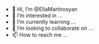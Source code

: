 - 👋 Hi, I’m @EllaMartirosyan
- 👀 I’m interested in ...
- 🌱 I’m currently learning ...
- 💞️ I’m looking to collaborate on ...
- 📫 How to reach me ...

<!---
EllaMartirosyan/EllaMartirosyan is a ✨ special ✨ repository because its `README.md` (this file) appears on your GitHub profile.
You can click the Preview link to take a look at your changes.
--->

